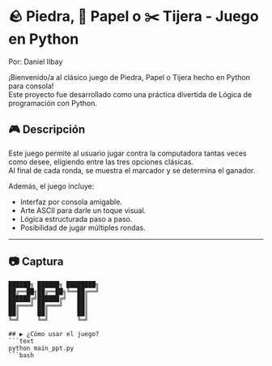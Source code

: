 # 🪨 Piedra, 📄 Papel o ✂️ Tijera - Juego en Python
Por: Daniel Ilbay 

¡Bienvenido/a al clásico juego de Piedra, Papel o Tijera hecho en Python para consola!  
Este proyecto fue desarrollado como una práctica divertida de Lógica de programación con Python.

## 🎮 Descripción

Este juego permite al usuario jugar contra la computadora tantas veces como desee, eligiendo entre las tres opciones clásicas.  
Al final de cada ronda, se muestra el marcador y se determina el ganador.

Además, el juego incluye:

- Interfaz por consola amigable.
- Arte ASCII para darle un toque visual.
- Lógica estructurada paso a paso.
- Posibilidad de jugar múltiples rondas.

---

## 📷 Captura

```text
██████╗ ██████╗ ████████╗
██╔══██╗██╔══██╗╚══██╔══╝
██████╔╝██████╔╝   ██║   
██╔═══╝ ██╔═══╝    ██║   
██║     ██║        ██║   
╚═╝     ╚═╝        ╚═╝

## ▶️ ¿Cómo usar el juego?
```text
python main_ppt.py
```bash
